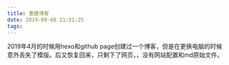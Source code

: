 ```yaml
---
title: 重建博客
date: 2019-09-08 21:51:25
tags:
---
```


2019年4月的时候用hexo和github page创建过一个博客，但是在更换电脑的时候意外丢失了模版。后又恢复回来，只剩下了网页，，没有网站配置和md原始文件。